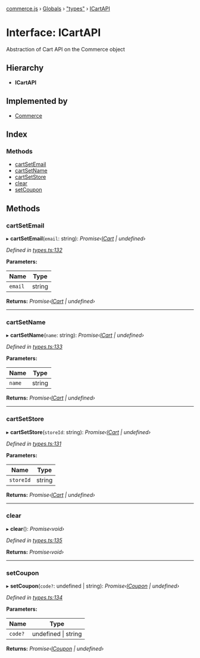 [commerce.js](../README.md) › [Globals](../globals.md) › ["types"](../modules/_types_.md) › [ICartAPI](_types_.icartapi.md)

# Interface: ICartAPI

Abstraction of Cart API on the Commerce object

## Hierarchy

* **ICartAPI**

## Implemented by

* [Commerce](../classes/_commerce_.commerce.md)

## Index

### Methods

* [cartSetEmail](_types_.icartapi.md#cartsetemail)
* [cartSetName](_types_.icartapi.md#cartsetname)
* [cartSetStore](_types_.icartapi.md#cartsetstore)
* [clear](_types_.icartapi.md#clear)
* [setCoupon](_types_.icartapi.md#setcoupon)

## Methods

###  cartSetEmail

▸ **cartSetEmail**(`email`: string): *Promise‹[ICart](_types_.icart.md) | undefined›*

*Defined in [types.ts:132](https://github.com/shopjs/commerce.js/blob/aa05566/src/types.ts#L132)*

**Parameters:**

Name | Type |
------ | ------ |
`email` | string |

**Returns:** *Promise‹[ICart](_types_.icart.md) | undefined›*

___

###  cartSetName

▸ **cartSetName**(`name`: string): *Promise‹[ICart](_types_.icart.md) | undefined›*

*Defined in [types.ts:133](https://github.com/shopjs/commerce.js/blob/aa05566/src/types.ts#L133)*

**Parameters:**

Name | Type |
------ | ------ |
`name` | string |

**Returns:** *Promise‹[ICart](_types_.icart.md) | undefined›*

___

###  cartSetStore

▸ **cartSetStore**(`storeId`: string): *Promise‹[ICart](_types_.icart.md) | undefined›*

*Defined in [types.ts:131](https://github.com/shopjs/commerce.js/blob/aa05566/src/types.ts#L131)*

**Parameters:**

Name | Type |
------ | ------ |
`storeId` | string |

**Returns:** *Promise‹[ICart](_types_.icart.md) | undefined›*

___

###  clear

▸ **clear**(): *Promise‹void›*

*Defined in [types.ts:135](https://github.com/shopjs/commerce.js/blob/aa05566/src/types.ts#L135)*

**Returns:** *Promise‹void›*

___

###  setCoupon

▸ **setCoupon**(`code?`: undefined | string): *Promise‹[ICoupon](_types_.icoupon.md) | undefined›*

*Defined in [types.ts:134](https://github.com/shopjs/commerce.js/blob/aa05566/src/types.ts#L134)*

**Parameters:**

Name | Type |
------ | ------ |
`code?` | undefined &#124; string |

**Returns:** *Promise‹[ICoupon](_types_.icoupon.md) | undefined›*
